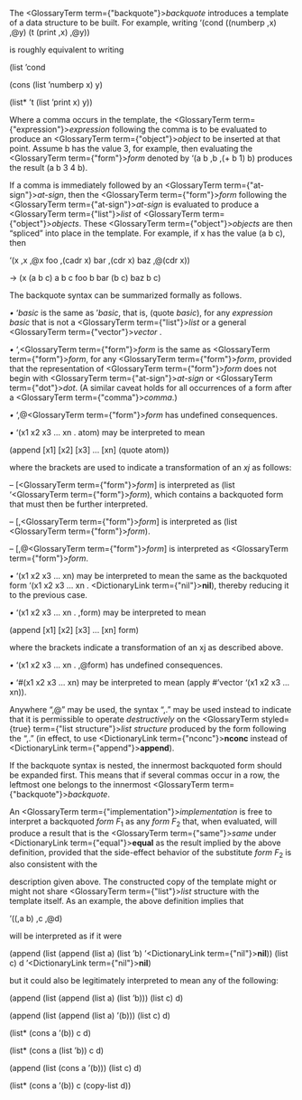
 



The <GlossaryTerm  term={"backquote"}><i>backquote</i></GlossaryTerm> introduces a template of a data structure to be built. For example, writing ‘(cond ((numberp ,x) ,@y) (t (print ,x) ,@y)) 



is roughly equivalent to writing 



(list ’cond 



(cons (list ’numberp x) y) 



(list\* ’t (list ’print x) y)) 



Where a comma occurs in the template, the <GlossaryTerm  term={"expression"}><i>expression</i></GlossaryTerm> following the comma is to be evaluated to produce an <GlossaryTerm  term={"object"}><i>object</i></GlossaryTerm> to be inserted at that point. Assume b has the value 3, for example, then evaluating the <GlossaryTerm  term={"form"}><i>form</i></GlossaryTerm> denoted by ‘(a b ,b ,(+ b 1) b) produces the result (a b 3 4 b). 



If a comma is immediately followed by an <GlossaryTerm  term={"at-sign"}><i>at-sign</i></GlossaryTerm>, then the <GlossaryTerm  term={"form"}><i>form</i></GlossaryTerm> following the <GlossaryTerm  term={"at-sign"}><i>at-sign</i></GlossaryTerm> is evaluated to produce a <GlossaryTerm  term={"list"}><i>list</i></GlossaryTerm> of <GlossaryTerm  term={"object"}><i>objects</i></GlossaryTerm>. These <GlossaryTerm  term={"object"}><i>objects</i></GlossaryTerm> are then “spliced” into place in the template. For example, if x has the value (a b c), then 



‘(x ,x ,@x foo ,(cadr x) bar ,(cdr x) baz ,@(cdr x)) 



→ (x (a b c) a b c foo b bar (b c) baz b c)  







The backquote syntax can be summarized formally as follows. 



*•* ‘*basic* is the same as ’*basic*, that is, (quote *basic*), for any *expression basic* that is not a <GlossaryTerm  term={"list"}><i>list</i></GlossaryTerm> or a general <GlossaryTerm  term={"vector"}><i>vector</i></GlossaryTerm> . 



*•* ‘,<GlossaryTerm  term={"form"}><i>form</i></GlossaryTerm> is the same as <GlossaryTerm  term={"form"}><i>form</i></GlossaryTerm>, for any <GlossaryTerm  term={"form"}><i>form</i></GlossaryTerm>, provided that the representation of <GlossaryTerm  term={"form"}><i>form</i></GlossaryTerm> does not begin with <GlossaryTerm  term={"at-sign"}><i>at-sign</i></GlossaryTerm> or <GlossaryTerm  term={"dot"}><i>dot</i></GlossaryTerm>. (A similar caveat holds for all occurrences of a form after a <GlossaryTerm  term={"comma"}><i>comma</i></GlossaryTerm>.) 



*•* ‘,@<GlossaryTerm  term={"form"}><i>form</i></GlossaryTerm> has undefined consequences. 



*•* ‘(x1 x2 x3 ... xn . atom) may be interpreted to mean 



(append [x1] [x2] [x3] ... [xn] (quote atom)) 



where the brackets are used to indicate a transformation of an *xj* as follows: 



– [<GlossaryTerm  term={"form"}><i>form</i></GlossaryTerm>] is interpreted as (list ‘<GlossaryTerm  term={"form"}><i>form</i></GlossaryTerm>), which contains a backquoted form that must then be further interpreted. 



– [,<GlossaryTerm  term={"form"}><i>form</i></GlossaryTerm>] is interpreted as (list <GlossaryTerm  term={"form"}><i>form</i></GlossaryTerm>). 



– [,@<GlossaryTerm  term={"form"}><i>form</i></GlossaryTerm>] is interpreted as <GlossaryTerm  term={"form"}><i>form</i></GlossaryTerm>. 



*•* ‘(x1 x2 x3 ... xn) may be interpreted to mean the same as the backquoted form ‘(x1 x2 x3 ... xn . <DictionaryLink  term={"nil"}><b>nil</b></DictionaryLink>), thereby reducing it to the previous case. 



*•* ‘(x1 x2 x3 ... xn . ,form) may be interpreted to mean 



(append [x1] [x2] [x3] ... [xn] form) 



where the brackets indicate a transformation of an xj as described above. 



*•* ‘(x1 x2 x3 ... xn . ,@form) has undefined consequences. 



*•* ‘#(x1 x2 x3 ... xn) may be interpreted to mean (apply #’vector ‘(x1 x2 x3 ... xn)). 



Anywhere “,@” may be used, the syntax “,.” may be used instead to indicate that it is permissible to operate *destructively* on the <GlossaryTerm styled={true} term={"list structure"}><i>list structure</i></GlossaryTerm> produced by the form following the “,.” (in effect, to use <DictionaryLink  term={"nconc"}><b>nconc</b></DictionaryLink> instead of <DictionaryLink  term={"append"}><b>append</b></DictionaryLink>). 



If the backquote syntax is nested, the innermost backquoted form should be expanded first. This means that if several commas occur in a row, the leftmost one belongs to the innermost <GlossaryTerm  term={"backquote"}><i>backquote</i></GlossaryTerm>. 



An <GlossaryTerm  term={"implementation"}><i>implementation</i></GlossaryTerm> is free to interpret a backquoted *form F*<sub>1</sub> as any *form F*<sub>2</sub> that, when evaluated, will produce a result that is the <GlossaryTerm  term={"same"}><i>same</i></GlossaryTerm> under <DictionaryLink  term={"equal"}><b>equal</b></DictionaryLink> as the result implied by the above definition, provided that the side-effect behavior of the substitute *form F*<sub>2</sub> is also consistent with the  







description given above. The constructed copy of the template might or might not share <GlossaryTerm  term={"list"}><i>list</i></GlossaryTerm> structure with the template itself. As an example, the above definition implies that 



‘((,a b) ,c ,@d) 



will be interpreted as if it were 



(append (list (append (list a) (list ’b) ’<DictionaryLink  term={"nil"}><b>nil</b></DictionaryLink>)) (list c) d ’<DictionaryLink  term={"nil"}><b>nil</b></DictionaryLink>) 



but it could also be legitimately interpreted to mean any of the following: 



(append (list (append (list a) (list ’b))) (list c) d) 



(append (list (append (list a) ’(b))) (list c) d) 



(list\* (cons a ’(b)) c d) 



(list\* (cons a (list ’b)) c d) 



(append (list (cons a ’(b))) (list c) d) 



(list\* (cons a ’(b)) c (copy-list d)) 



